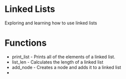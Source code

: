 # Linked Lists
Exploring and learning how to use linked lists

# Functions
+ print_list - Prints all of the elements of a linked list.
+ list_len - Calculates the length of a linked list
+ add_node - Creates a node and adds it to a linked list
+
